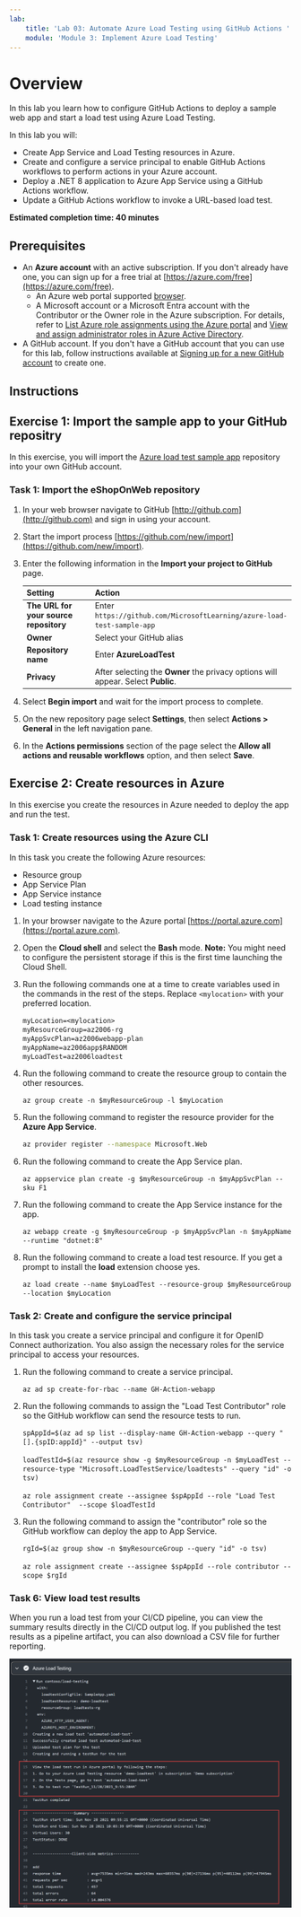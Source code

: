 ```yaml
---
lab:
    title: 'Lab 03: Automate Azure Load Testing using GitHub Actions '
    module: 'Module 3: Implement Azure Load Testing'
---
```


# Overview

In this lab you learn how to configure GitHub Actions to deploy a sample web app and start a load test using Azure Load Testing.

In this lab you will:

* Create App Service and Load Testing resources in Azure.
* Create and configure a service principal to enable GitHub Actions workflows to perform actions in your Azure account.
* Deploy a .NET 8 application to Azure App Service using a GitHub Actions workflow.
* Update a GitHub Actions workflow to invoke a URL-based load test.

**Estimated completion time: 40 minutes**

## Prerequisites

* An **Azure account** with an active subscription. If you don't already have one, you can sign up for a free trial at [https://azure.com/free](https://azure.com/free).
    * An Azure web portal supported [browser](https://learn.microsoft.com/azure/azure-portal/azure-portal-supported-browsers-devices).
    * A Microsoft account or a Microsoft Entra account with the Contributor or the Owner role in the Azure subscription. For details, refer to [List Azure role assignments using the Azure portal](https://docs.microsoft.com/azure/role-based-access-control/role-assignments-list-portal) and [View and assign administrator roles in Azure Active Directory](https://docs.microsoft.com/azure/active-directory/roles/manage-roles-portal).
* A GitHub account. If you don't have a GitHub account that you can use for this lab, follow instructions available at [Signing up for a new GitHub account](https://github.com/join) to create one.


## Instructions

## Exercise 1: Import the sample app to your GitHub repositry

In this exercise, you will import the [Azure load test sample app](https://github.com/MicrosoftLearning/azure-load-test-sample-app) repository into your own GitHub account.

### Task 1: Import the eShopOnWeb repository

1. In your web browser navigate to GitHub [http://github.com](http://github.com) and sign in using your account.
1. Start the import process [https://github.com/new/import](https://github.com/new/import).
1. Enter the following information in the **Import your project to GitHub** page.

    | Setting | Action |
    |--|--|
    | **The URL for your source repository** | Enter `https://github.com/MicrosoftLearning/azure-load-test-sample-app` |
    | **Owner** | Select your GitHub alias |
    | **Repository name** | Enter **AzureLoadTest** |
    | **Privacy** | After selecting the **Owner** the privacy options will appear. Select **Public**. |

1. Select **Begin import** and wait for the import process to complete.
1. On the new repository page select **Settings**, then select  **Actions > General** in the left navigation pane.
1. In the **Actions permissions** section of the page select the **Allow all actions and reusable workflows** option, and then select **Save**.

## Exercise 2: Create resources in Azure

In this exercise you create the resources in Azure needed to deploy the app and run the test. 

### Task 1: Create resources using the Azure CLI

In this task you create the following Azure resources:

* Resource group
* App Service Plan
* App Service instance
* Load testing instance

1. In your browser navigate to the Azure portal [https://portal.azure.com](https://portal.azure.com).
1. Open the **Cloud shell** and select the **Bash** mode. **Note:** You might need to configure the persistent storage if this is the first time launching the Cloud Shell.

1. Run the following commands one at a time to create variables used in the commands in the rest of the steps. Replace `<mylocation>` with your preferred location.

    ```
    myLocation=<mylocation>
    myResourceGroup=az2006-rg
    myAppSvcPlan=az2006webapp-plan
    myAppName=az2006app$RANDOM
    myLoadTest=az2006loadtest
    ```
1. Run the following command to create the resource group to contain the other resources.

    ```
    az group create -n $myResourceGroup -l $myLocation
    ```

1. Run the following command to register the resource provider for the **Azure App Service**.

    ```bash
    az provider register --namespace Microsoft.Web
    ```

1. Run the following command to create the App Service plan.

    ```
    az appservice plan create -g $myResourceGroup -n $myAppSvcPlan --sku F1
    ```

1. Run the following command to create the App Service instance for the app.

    ```
    az webapp create -g $myResourceGroup -p $myAppSvcPlan -n $myAppName --runtime "dotnet:8"
    ```

1. Run the following command to create a load test resource. If you get a prompt to install the **load** extension choose yes.

    ```
    az load create --name $myLoadTest --resource-group $myResourceGroup --location $myLocation
    ```

### Task 2: Create and configure the service principal

In this task you create a service principal and configure it for OpenID Connect authorization. You also assign the necessary roles for the service principal to access your resources.

1. Run the following command to create a service principal.

    ```
    az ad sp create-for-rbac --name GH-Action-webapp
    ```

1. Run the following commands to assign the "Load Test Contributor" role so the GitHub workflow can send the resource tests to run. 

    ```
    spAppId=$(az ad sp list --display-name GH-Action-webapp --query "[].{spID:appId}" --output tsv)

    loadTestId=$(az resource show -g $myResourceGroup -n $myLoadTest --resource-type "Microsoft.LoadTestService/loadtests" --query "id" -o tsv)

    az role assignment create --assignee $spAppId --role "Load Test Contributor"  --scope $loadTestId
    ```

1. Run the following command to assign the "contributor" role so the GitHub workflow can deploy the app to App Service. 

    ```
    rgId=$(az group show -n $myResourceGroup --query "id" -o tsv)
    
    az role assignment create --assignee $spAppId --role contributor --scope $rgId
    ```

### Task 6: View load test results

When you run a load test from your CI/CD pipeline, you can view the summary results directly in the CI/CD output log. If you published the test results as a pipeline artifact, you can also download a CSV file for further reporting.

![Screenshot that shows the workflow logging information.](./media/github-actions-workflow-completed.png)

